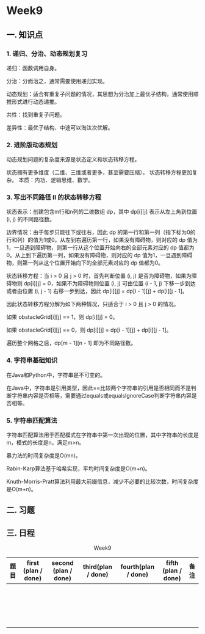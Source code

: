 # Week9

## 一. 知识点

### 1. 递归、分治、动态规划复习

递归：函数调用自身。

分治：分而治之，通常需要使用递归实现。

动态规划：适合有重复子问题的情况，其思想为分治加上最优子结构，通常使用顺推形式进行动态递推。

共性：找到重复子问题。

差异性：最优子结构、中途可以淘汰次优解。

### 2. 进阶版动态规划

动态规划问题的复杂度来源是状态定义和状态转移方程。

状态拥有更多维度（二维、三维或者更多，甚至需要压缩）。
状态转移方程更加复杂。
本质：内功、逻辑思维、数学。

### 3. 写出不同路径 II 的状态转移方程

状态表示：创建包含m行和n列的二维数组 dp，其中 dp[i][j] 表示从左上角到位置 (i, j) 的不同路径数。

边界情况：由于每步只能往下或往右，因此 dp 的第一行和第一列（指下标为0的行和列）的值为1或0。从左到右遍历第一行，如果没有障碍物，则对应的 dp 值为1，一旦遇到障碍物，则第一行从这个位置开始向右的全部元素对应的 dp 值都为0。从上到下遍历第一列，如果没有障碍物，则对应的 dp 值为1，一旦遇到障碍物，则第一列从这个位置开始向下的全部元素对应的 dp 值都为0。

状态转移方程：当 i > 0 且 j > 0 时，首先判断位置 (i, j) 是否为障碍物，如果为障碍物则 dp[i][j] = 0，如果不为障碍物则位置 (i, j) 可由位置 (i - 1, j) 下移一步到达或者由位置 (i, j - 1) 右移一步到达，因此 dp[i][j] = dp[i - 1][j] + dp[i][j - 1]。

因此状态转移方程分解为如下两种情况，只适合于 i > 0 且 j > 0 的情况。

如果 obstacleGrid[i][j] == 1，则 dp[i][j] = 0。

如果 obstacleGrid[i][j] == 0，则 dp[i][j] = dp[i - 1][j] + dp[i][j - 1]。

遍历整个网格之后，dp[m - 1][n - 1] 即为不同路径数。

### 4. 字符串基础知识

在Java和Python中，字符串是不可变的。

在Java中，字符串是引用类型，因此==比较两个字符串的引用是否相同而不是判断字符串内容是否相等，需要通过equals或equalsIgnoreCase判断字符串内容是否相等。

### 5. 字符串匹配算法

字符串匹配算法用于匹配模式在字符串中第一次出现的位置，其中字符串的长度是m，模式的长度是n，满足m>n。

暴力法的时间复杂度是O(mn)。

Rabin-Karp算法基于哈希实现，平均时间复杂度是O(m+n)。

Knuth-Morris-Pratt算法利用最大前缀信息，减少不必要的比较次数，时间复杂度是O(m+n)。

## 二. 习题

## 三. 日程

<center>Week9</center>

| 题目 | first (plan / done) | second (plan / done) | third(plan / done) | fourth(plan / done) | fifth (plan / done) | 备注 |
| ---- | ------------------- | -------------------- | ------------------ | ------------------- | ------------------- | ---- |
|      |                     |                      |                    |                     |                     |      |
|      |                     |                      |                    |                     |                     |      |
|      |                     |                      |                    |                     |                     |      |
|      |                     |                      |                    |                     |                     |      |
|      |                     |                      |                    |                     |                     |      |
|      |                     |                      |                    |                     |                     |      |
|      |                     |                      |                    |                     |                     |      |
|      |                     |                      |                    |                     |                     |      |
|      |                     |                      |                    |                     |                     |      |
|      |                     |                      |                    |                     |                     |      |
|      |                     |                      |                    |                     |                     |      |
|      |                     |                      |                    |                     |                     |      |
|      |                     |                      |                    |                     |                     |      |
|      |                     |                      |                    |                     |                     |      |
|      |                     |                      |                    |                     |                     |      |
|      |                     |                      |                    |                     |                     |      |
|      |                     |                      |                    |                     |                     |      |
|      |                     |                      |                    |                     |                     |      |
|      |                     |                      |                    |                     |                     |      |

